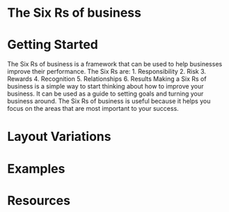 # The Six Rs of business

# Getting Started

The Six Rs of business is a framework that can be used to help businesses improve their performance. The Six Rs are: 1. Responsibility 2. Risk 3. Rewards 4. Recognition 5. Relationships 6. Results Making a Six Rs of business is a simple way to start thinking about how to improve your business. It can be used as a guide to setting goals and turning your business around. The Six Rs of business is useful because it helps you focus on the areas that are most important to your success.

# Layout Variations
# Examples
# Resources